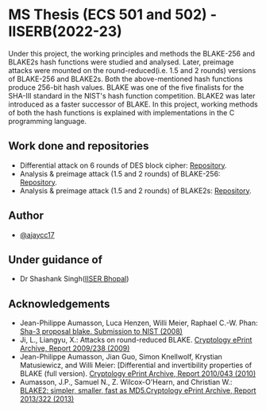 
# MS Thesis (ECS 501 and 502) - IISERB(2022-23)

Under this project, the working principles and methods the BLAKE-256 and BLAKE2s hash functions were studied and analysed. Later, preimage attacks were mounted on the round-reduced(i.e. 1.5 and 2 rounds) versions of BLAKE-256 and BLAKE2s. Both the above-mentioned hash functions produce 256-bit hash values. BLAKE was one of the five finalists for the SHA-III standard in the NIST's hash function competition. BLAKE2 was later introduced as a faster successor of BLAKE. In this project, working methods of both the hash functions is explained with implementations in the C programming language.

## Work done and repositories

- Differential attack on 6 rounds of DES block cipher: [Repository](https://github.com/ajaycc17/des-algorithm).
- Analysis & preimage attack (1.5 and 2 rounds) of BLAKE-256: [Repository](https://github.com/ajaycc17/blake-256).
- Analysis & preimage attack (1.5 and 2 rounds) of BLAKE2s: [Repository](https://github.com/ajaycc17/blake2s).
## Author

- [@ajaycc17](https://www.github.com/ajaycc17)

## Under guidance of

- Dr Shashank Singh([IISER Bhopal](https://sites.google.com/view/shashank))


## Acknowledgements

 - Jean-Philippe Aumasson, Luca Henzen, Willi Meier, Raphael C.-W. Phan: [Sha-3 proposal blake. Submission to NIST (2008)](https://www.aumasson.jp/blake/blake.pdf)
 - Ji, L., Liangyu, X.: Attacks on round-reduced BLAKE. [Cryptology ePrint Archive, Report 2009/238 (2009)](https://eprint.iacr.org/2009/238.pdf)
 - Jean-Philippe Aumasson, Jian Guo, Simon Knellwolf, Krystian Matusiewicz, and Willi Meier: [Differential and invertibility properties of BLAKE (full version). [Cryptology ePrint Archive, Report 2010/043 (2010)](https://eprint.iacr.org/2010/043.pdf)
 - Aumasson, J.P., Samuel N., Z. Wilcox-O'Hearn, and Christian W.: [BLAKE2: simpler, smaller, fast as MD5.Cryptology ePrint Archive, Report 2013/322 (2013)](https://eprint.iacr.org/2013/322.pdf)

